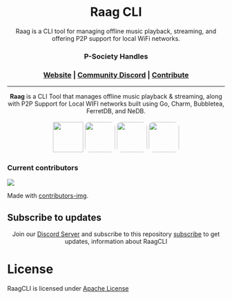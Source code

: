 <h1 align="center">
    Raag CLI
</h1>

<div align="center">
    Raag is a CLI tool for managing offline music playback, streaming, and offering P2P support for local WiFi networks.
</div>

<div align="center">
    <h3>P-Society Handles</h3>
    <h3 align="center">
        <a href="https://dev-psoc.netlify.app/">Website</a>
        <span> | </span>
        <a href="https://discord.gg/UhmKJGMnan">Community Discord</a>
        <span> | </span>
        <a href="https://github.com/p-society/gc-server/blob/main/docs/CONTRIBUTING.md">Contribute</a>
    </h3>
</div>

----------------------------------------

<div align="center">
    <b>Raag</b> is a CLI Tool that manages offline music playback & streaming, along with P2P Support for Local WIFI networks built using Go, Charm, Bubbletea, FerretDB, and NeDB.
</div>

<div align="center">
    <br/>
    <img src='https://skillicons.dev/icons?i=go' width='70' height='70'>
    <img src='https://github.com/p-society/raag/assets/119437069/02136b56-e5dc-4358-ae00-2c41f6b9b059' width='70' height='70' style='border-radius: 10px;'>
    <img src='https://github.com/p-society/raag/assets/119437069/c6e0493e-07b5-4af1-a35c-04c3012247e1' width='70' height='70' style='border-radius: 10px;'>
    <img src='https://github.com/p-society/raag/assets/119437069/b69a92ce-e818-4fac-b44a-5d0f58f909a5' width='70' height='70' style='border-radius: 10px;'>
</div>

### Current contributors <a name="Current contributors"></a>

<a href="https://github.com/p-society/raag/graphs/contributors">
    <img src="https://contributors-img.web.app/image?repo=p-society/raag" />
</a>

Made with [contributors-img](https://contributors-img.web.app).

## Subscribe to updates
<center>
	
Join our [Discord Server](https://discord.gg/UhmKJGMnan) and subscribe to this repository [subscribe](https://github.com/p-society/raag) to get updates, information about RaagCLI
    
</center>

# License <a name="License"></a>

RaagCLI is licensed under [Apache License](https://github.com/p-society/raag/blob/main/LICENSE)
